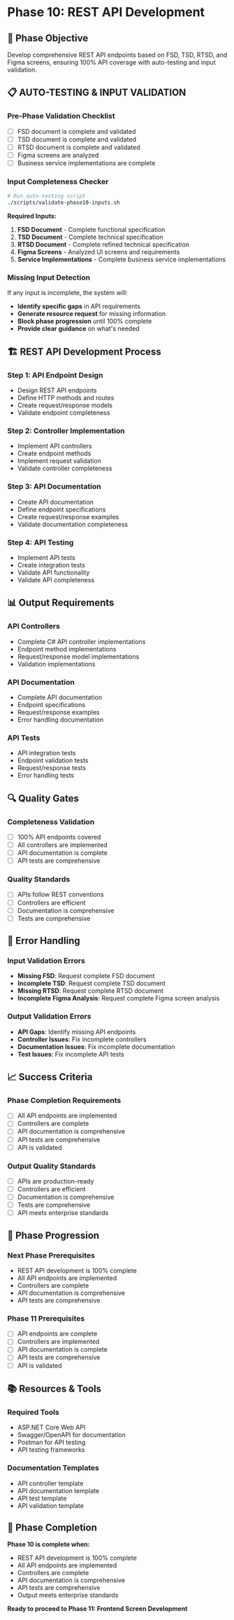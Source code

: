 # Phase 10: REST API Development

## 🎯 **Phase Objective**
Develop comprehensive REST API endpoints based on FSD, TSD, RTSD, and Figma screens, ensuring 100% API coverage with auto-testing and input validation.

## 📋 **AUTO-TESTING & INPUT VALIDATION**

### **Pre-Phase Validation Checklist**
- [ ] FSD document is complete and validated
- [ ] TSD document is complete and validated
- [ ] RTSD document is complete and validated
- [ ] Figma screens are analyzed
- [ ] Business service implementations are complete

### **Input Completeness Checker**
```bash
# Run auto-testing script
./scripts/validate-phase10-inputs.sh
```

**Required Inputs:**
1. **FSD Document** - Complete functional specification
2. **TSD Document** - Complete technical specification
3. **RTSD Document** - Complete refined technical specification
4. **Figma Screens** - Analyzed UI screens and requirements
5. **Service Implementations** - Complete business service implementations

### **Missing Input Detection**
If any input is incomplete, the system will:
- **Identify specific gaps** in API requirements
- **Generate resource request** for missing information
- **Block phase progression** until 100% complete
- **Provide clear guidance** on what's needed

## 🏗️ **REST API Development Process**

### **Step 1: API Endpoint Design**
- Design REST API endpoints
- Define HTTP methods and routes
- Create request/response models
- Validate endpoint completeness

### **Step 2: Controller Implementation**
- Implement API controllers
- Create endpoint methods
- Implement request validation
- Validate controller completeness

### **Step 3: API Documentation**
- Create API documentation
- Define endpoint specifications
- Create request/response examples
- Validate documentation completeness

### **Step 4: API Testing**
- Implement API tests
- Create integration tests
- Validate API functionality
- Validate API completeness

## 📊 **Output Requirements**

### **API Controllers**
- Complete C# API controller implementations
- Endpoint method implementations
- Request/response model implementations
- Validation implementations

### **API Documentation**
- Complete API documentation
- Endpoint specifications
- Request/response examples
- Error handling documentation

### **API Tests**
- API integration tests
- Endpoint validation tests
- Request/response tests
- Error handling tests

## 🔍 **Quality Gates**

### **Completeness Validation**
- [ ] 100% API endpoints covered
- [ ] All controllers are implemented
- [ ] API documentation is complete
- [ ] API tests are comprehensive

### **Quality Standards**
- [ ] APIs follow REST conventions
- [ ] Controllers are efficient
- [ ] Documentation is comprehensive
- [ ] Tests are comprehensive

## 🚨 **Error Handling**

### **Input Validation Errors**
- **Missing FSD**: Request complete FSD document
- **Incomplete TSD**: Request complete TSD document
- **Missing RTSD**: Request complete RTSD document
- **Incomplete Figma Analysis**: Request complete Figma screen analysis

### **Output Validation Errors**
- **API Gaps**: Identify missing API endpoints
- **Controller Issues**: Fix incomplete controllers
- **Documentation Issues**: Fix incomplete documentation
- **Test Issues**: Fix incomplete API tests

## 📈 **Success Criteria**

### **Phase Completion Requirements**
- [ ] All API endpoints are implemented
- [ ] Controllers are complete
- [ ] API documentation is comprehensive
- [ ] API tests are comprehensive
- [ ] API is validated

### **Output Quality Standards**
- [ ] APIs are production-ready
- [ ] Controllers are efficient
- [ ] Documentation is comprehensive
- [ ] Tests are comprehensive
- [ ] API meets enterprise standards

## 🔄 **Phase Progression**

### **Next Phase Prerequisites**
- REST API development is 100% complete
- All API endpoints are implemented
- Controllers are complete
- API documentation is comprehensive
- API tests are comprehensive

### **Phase 11 Prerequisites**
- [ ] API endpoints are complete
- [ ] Controllers are implemented
- [ ] API documentation is complete
- [ ] API tests are comprehensive
- [ ] API is validated

## 📚 **Resources & Tools**

### **Required Tools**
- ASP.NET Core Web API
- Swagger/OpenAPI for documentation
- Postman for API testing
- API testing frameworks

### **Documentation Templates**
- API controller template
- API documentation template
- API test template
- API validation template

## 🎯 **Phase Completion**

**Phase 10 is complete when:**
- REST API development is 100% complete
- All API endpoints are implemented
- Controllers are complete
- API documentation is comprehensive
- API tests are comprehensive
- Output meets enterprise standards

**Ready to proceed to Phase 11: Frontend Screen Development**
